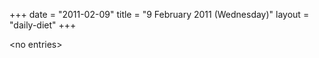 +++
date = "2011-02-09"
title = "9 February 2011 (Wednesday)"
layout = "daily-diet"
+++

<p>&lt;no entries&gt;</p>